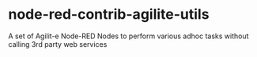 # node-red-contrib-agilite-utils
A set of Agilit-e Node-RED Nodes to perform various adhoc tasks without calling 3rd party web services
